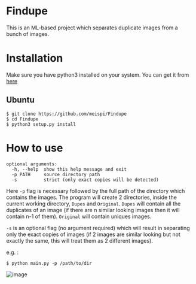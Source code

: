 # Findupe
This is an ML-based project which separates duplicate images from a bunch of images.

# Installation

Make sure you have python3 installed on your system. You can get it from [here](https://www.python.org/downloads/)

## Ubuntu
```
$ git clone https://github.com/meispi/Findupe
$ cd Findupe
$ python3 setup.py install
```

# How to use
```
optional arguments:
  -h, --help  show this help message and exit
  -p PATH     source directory path
  -s          strict (only exact copies will be detected)
```
Here `-p` flag is necessary followed by the full path of the directory which contains the images.
The program will create 2 directories, inside the current working directory, `Dupes` and `Original`. `Dupes` will contain all the duplicates of an image (if there are n similar looking images then it will contain n-1 of them). `Original` will contain uniques images.

`-s` is an optional flag (no argument required) which will result in separating only the exact copies of images (if 2 images are similar looking but not exactly the same, this will treat them as 2 different images).

e.g. :
```
$ python main.py -p /path/to/dir
```
![image](https://user-images.githubusercontent.com/33330452/122761114-8067c880-d2b9-11eb-8da2-0438f5ec5ced.png)

 
